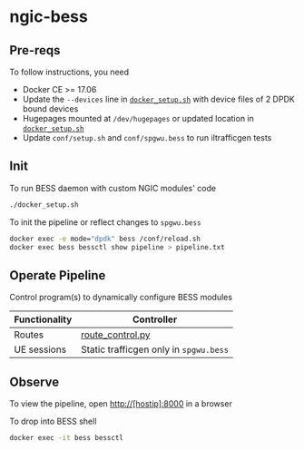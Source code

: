 # ngic-bess

## Pre-reqs

To follow instructions, you need

* Docker CE >= 17.06
* Update the `--devices` line in [`docker_setup.sh`](docker_setup.sh) with device files of 2 DPDK bound devices
* Hugepages mounted at `/dev/hugepages` or updated location in [`docker_setup.sh`](docker_setup.sh)
* Update `conf/setup.sh` and `conf/spgwu.bess` to run iltrafficgen tests

## Init

To run BESS daemon with custom NGIC modules' code

```bash
./docker_setup.sh
```

To init the pipeline or reflect changes to `spgwu.bess`

```bash
docker exec -e mode="dpdk" bess /conf/reload.sh
docker exec bess bessctl show pipeline > pipeline.txt
```

## Operate Pipeline

Control program(s) to dynamically configure BESS modules

| Functionality | Controller |
|---------------|------------|
| Routes | [route_control.py](conf/route_control.py) |
| UE sessions | Static trafficgen only in `spgwu.bess` |

## Observe

To view the pipeline, open [http://[hostip]:8000](http://[hostip]:8000)
in a browser

To drop into BESS shell

```bash
docker exec -it bess bessctl
```
